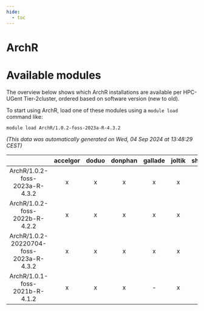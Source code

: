 ```yaml
---
hide:
  - toc
---
```


ArchR
=====

# Available modules


The overview below shows which ArchR installations are available per HPC-UGent Tier-2cluster, ordered based on software version (new to old).

To start using ArchR, load one of these modules using a `module load` command like:

```shell
module load ArchR/1.0.2-foss-2023a-R-4.3.2
```

*(This data was automatically generated on Wed, 04 Sep 2024 at 13:48:29 CEST)*  

| |accelgor|doduo|donphan|gallade|joltik|shinx|skitty|
| :---: | :---: | :---: | :---: | :---: | :---: | :---: | :---: |
|ArchR/1.0.2-foss-2023a-R-4.3.2|x|x|x|x|x|x|x|
|ArchR/1.0.2-foss-2022b-R-4.2.2|x|x|x|x|x|-|x|
|ArchR/1.0.2-20220704-foss-2023a-R-4.3.2|x|x|x|x|x|x|x|
|ArchR/1.0.1-foss-2021b-R-4.1.2|x|x|x|-|x|-|x|
